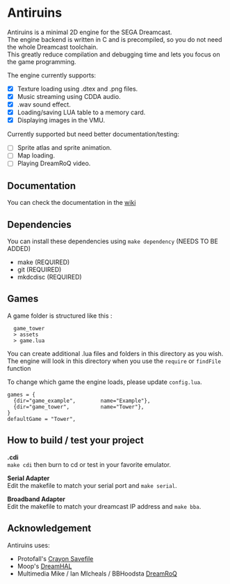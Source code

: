 # Antiruins

Antiruins is a minimal 2D engine for the SEGA Dreamcast.  
The engine backend is written in C and is precompiled, so you do not need the whole Dreamcast toolchain.  
This greatly reduce compilation and debugging time and lets you focus on the game programming.

The engine currently supports:  
- [x] Texture loading using .dtex and .png files.
- [x] Music streaming using CDDA audio.
- [x] .wav sound effect.
- [x] Loading/saving LUA table to a memory card.
- [x] Displaying images in the VMU.

Currently supported but need better documentation/testing:
- [ ] Sprite atlas and sprite animation.
- [ ] Map loading.
- [ ] Playing DreamRoQ video.

## Documentation
You can check the documentation in the [wiki](https://gitlab.com/lerabot/antiruins/-/wikis/home)

## Dependencies
You can install these dependencies using `make dependency` (NEEDS TO BE ADDED)
* make (REQUIRED)
* git (REQUIRED)
* mkdcdisc (REQUIRED)

## Games
A game folder is structured like this :

```
  game_tower
  > assets
  > game.lua
```
You can create additional .lua files and folders in this directory as you wish.  
The engine will look in this directory when you use the `require` or `findFile` function  

To change which game the engine loads, please update `config.lua`.  
```
games = {
  {dir="game_example",        name="Example"},
  {dir="game_tower",          name="Tower"},
}
defaultGame = "Tower",

```

## How to build / test your project
**.cdi**  
`make cdi` then burn to cd or test in your favorite emulator.

**Serial Adapter**  
Edit the makefile to match your serial port and `make serial`.

**Broadband Adapter**  
Edit the makefile to match your dreamcast IP address and `make bba`.  

## Acknowledgement
Antiruins uses:
* Protofall's [Crayon Savefile](https://github.com/Protofall/Crayon-Savefile/)
* Moop's [DreamHAL](https://github.com/sega-dreamcast/dreamhal)
* Multimedia Mike / Ian MIcheals / BBHoodsta [DreamRoQ](https://github.com/Dreamcast-Projects/dreamroq)